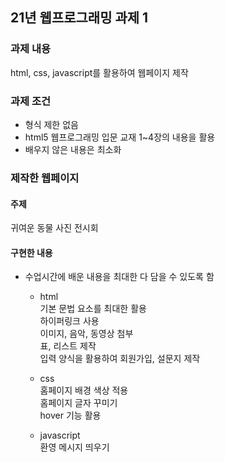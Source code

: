 ## 21년 웹프로그래밍 과제 1

### 과제 내용
html, css, javascript를 활용하여 웹페이지 제작

### 과제 조건
* 형식 제한 없음
* html5 웹프로그래밍 입문 교재 1~4장의 내용을 활용
* 배우지 않은 내용은 최소화

### 제작한 웹페이지 
#### 주제
귀여운 동물 사진 전시회
#### 구현한 내용
+ 수업시간에 배운 내용을 최대한 다 담을 수 있도록 함

  + html  
    기본 문법 요소를 최대한 활용  
    하이퍼링크 사용  
    이미지, 음악, 동영상 첨부  
    표, 리스트 제작  
    입력 양식을 활용하여 회원가입, 설문지 제작  
    
  + css  
    홈페이지 배경 색상 적용  
    홈페이지 글자 꾸미기  
    hover 기능 활용  
  
  + javascript  
    환영 메시지 띄우기  
